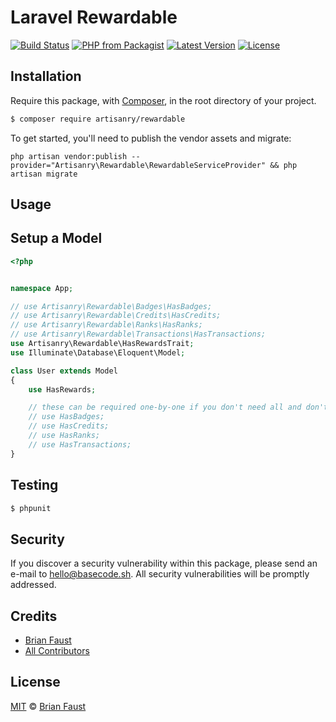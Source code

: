# Laravel Rewardable

[![Build Status](https://img.shields.io/travis/artisanry/Rewardable/master.svg?style=flat-square)](https://travis-ci.org/artisanry/Rewardable)
[![PHP from Packagist](https://img.shields.io/packagist/php-v/artisanry/rewardable.svg?style=flat-square)]()
[![Latest Version](https://img.shields.io/github/release/artisanry/Rewardable.svg?style=flat-square)](https://github.com/artisanry/Rewardable/releases)
[![License](https://img.shields.io/packagist/l/artisanry/Rewardable.svg?style=flat-square)](https://packagist.org/packages/artisanry/Rewardable)

## Installation

Require this package, with [Composer](https://getcomposer.org/), in the root directory of your project.

``` bash
$ composer require artisanry/rewardable
```

To get started, you'll need to publish the vendor assets and migrate:

```
php artisan vendor:publish --provider="Artisanry\Rewardable\RewardableServiceProvider" && php artisan migrate
```

## Usage

## Setup a Model

``` php
<?php


namespace App;

// use Artisanry\Rewardable\Badges\HasBadges;
// use Artisanry\Rewardable\Credits\HasCredits;
// use Artisanry\Rewardable\Ranks\HasRanks;
// use Artisanry\Rewardable\Transactions\HasTransactions;
use Artisanry\Rewardable\HasRewardsTrait;
use Illuminate\Database\Eloquent\Model;

class User extends Model
{
    use HasRewards;

    // these can be required one-by-one if you don't need all and don't use HasRewards
    // use HasBadges;
    // use HasCredits;
    // use HasRanks;
    // use HasTransactions;
}
```

## Testing

``` bash
$ phpunit
```

## Security

If you discover a security vulnerability within this package, please send an e-mail to hello@basecode.sh. All security vulnerabilities will be promptly addressed.

## Credits

- [Brian Faust](https://github.com/faustbrian)
- [All Contributors](../../contributors)

## License

[MIT](LICENSE) © [Brian Faust](https://basecode.sh)
